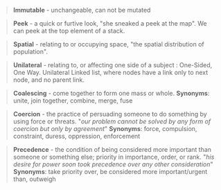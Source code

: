 > **Immutable** - unchangeable, can not be mutated

> **Peek** - a quick or furtive look, "she sneaked a peek at the map". We can peek at the top element of a stack. 

> **Spatial** - relating to or occupying space, "the spatial distribution of population".

> **Unilateral** -  relating to, or affecting one side of a subject : One-Sided, One Way. Unilateral Linked list,
> where nodes have a link only to next node, and no parent link.

> **Coalescing** - come together to form one mass or whole. **Synonyms**:
unite, join together, combine, merge, fuse

> **Coercion** - the practice of persuading someone to do something by using force or threats.
"_our problem cannot be solved by any form of coercion but only by agreement_"
**Synonyms**: force, compulsion, constraint, duress, oppression, enforcement

> **Precedence** - the condition of being considered more important than someone
or something else; priority in importance, order, or rank.
"_his desire for power soon took precedence over any other consideration_"
**Synonyms**: take priority over, be considered more important/urgent than, outweigh
